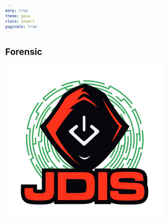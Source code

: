 ```yaml
---
marp: true
theme: gaia
class: invert
paginate: true
---
```


# Forensic
![bg right:25% fit](../Images/logo_jdis.png)